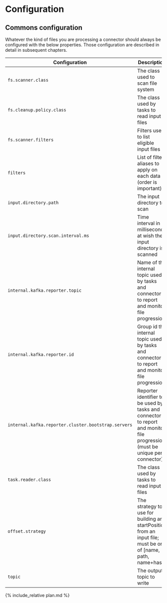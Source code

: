 # Configuration

## Commons configuration

Whatever the kind of files you are processing a connector should always be configured with the below properties.
Those configuration are described in detail in subsequent chapters.

| Configuration |   Description |   Type    |   Default |   Importance  |
| --------------| --------------|-----------| --------- | ------------- |
|`fs.scanner.class` | The class used to scan file system | class | *io.streamthoughts.kafka.connect.filepulse.scanner.local.LocalFSDirectoryWalker* | medium |
|`fs.cleanup.policy.class` | The class used by tasks to read input files | class | *-* | high |
|`fs.scanner.filters` | Filters use to list eligible input files| list | *-* | medium |
|`filters` | List of filters aliases to apply on each data (order is important) | list | *-* | medium |
|`input.directory.path` | The input directory to scan | string | *-* | high |
|`input.directory.scan.interval.ms` | Time interval in milliseconds at wish the input directory is scanned | long | *10000* | high |
|`internal.kafka.reporter.topic` | Name of the internal topic used by tasks and connector to report and monitor file progression. | class | *connect-file-pulse-status* | high |
|`internal.kafka.reporter.id` | Group id the internal topic used by tasks and connector to report and monitor file progression | string | *-* | high |
|`internal.kafka.reporter.cluster.bootstrap.servers` | Reporter identifier to be used by tasks and connector to report and monitor file progression (must be unique per connector). | string | *-* | high |
|`task.reader.class` | The class used by tasks to read input files | class | *io.streamthoughts.kafka.connect.filepulse.reader.RowFileReader* | high |
|`offset.strategy` | The strategy to use for building an startPosition from an input file; must be one of [name, path, name+hash] | string | *name+hash* | high |
|`topic` | The output topic to write | string | *-* | high |

{% include_relative plan.md %}